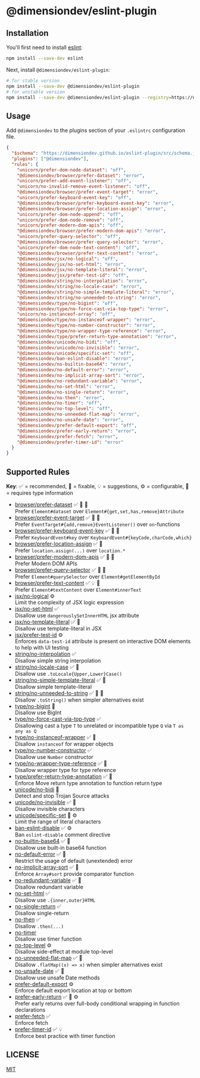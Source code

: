 # @dimensiondev/eslint-plugin

## Installation

You'll first need to install [eslint](https://eslint.org):

```bash
npm install --save-dev eslint
```

Next, install `@dimensiondev/eslint-plugin`:

```bash
# for stable version
npm install --save-dev @dimensiondev/eslint-plugin
# for unstable version
npm install --save-dev @dimensiondev/eslint-plugin --registry=https://npm.dimension.im
```

## Usage

Add `@dimensiondev` to the plugins section of your `.eslintrc` configuration file.

<!-- begin example configure -->

```json
{
  "$schema": "https://dimensiondev.github.io/eslint-plugin/src/schema.json",
  "plugins": ["@dimensiondev"],
  "rules": {
    "unicorn/prefer-dom-node-dataset": "off",
    "@dimensiondev/browser/prefer-dataset": "error",
    "unicorn/prefer-add-event-listener": "off",
    "unicorn/no-invalid-remove-event-listener": "off",
    "@dimensiondev/browser/prefer-event-target": "error",
    "unicorn/prefer-keyboard-event-key": "off",
    "@dimensiondev/browser/prefer-keyboard-event-key": "error",
    "@dimensiondev/browser/prefer-location-assign": "error",
    "unicorn/prefer-dom-node-append": "off",
    "unicorn/prefer-dom-node-remove": "off",
    "unicorn/prefer-modern-dom-apis": "off",
    "@dimensiondev/browser/prefer-modern-dom-apis": "error",
    "unicorn/prefer-query-selector": "off",
    "@dimensiondev/browser/prefer-query-selector": "error",
    "unicorn/prefer-dom-node-text-content": "off",
    "@dimensiondev/browser/prefer-text-content": "error",
    "@dimensiondev/jsx/no-logical": "off",
    "@dimensiondev/jsx/no-set-html": "error",
    "@dimensiondev/jsx/no-template-literal": "error",
    "@dimensiondev/jsx/prefer-test-id": "off",
    "@dimensiondev/string/no-interpolation": "error",
    "@dimensiondev/string/no-locale-case": "error",
    "@dimensiondev/string/no-simple-template-literal": "error",
    "@dimensiondev/string/no-unneeded-to-string": "error",
    "@dimensiondev/type/no-bigint": "off",
    "@dimensiondev/type/no-force-cast-via-top-type": "error",
    "unicorn/no-instanceof-array": "off",
    "@dimensiondev/type/no-instanceof-wrapper": "error",
    "@dimensiondev/type/no-number-constructor": "error",
    "@dimensiondev/type/no-wrapper-type-reference": "error",
    "@dimensiondev/type/prefer-return-type-annotation": "error",
    "@dimensiondev/unicode/no-bidi": "off",
    "@dimensiondev/unicode/no-invisible": "error",
    "@dimensiondev/unicode/specific-set": "off",
    "@dimensiondev/ban-eslint-disable": "error",
    "@dimensiondev/no-builtin-base64": "error",
    "@dimensiondev/no-default-error": "error",
    "@dimensiondev/no-implicit-array-sort": "error",
    "@dimensiondev/no-redundant-variable": "error",
    "@dimensiondev/no-set-html": "error",
    "@dimensiondev/no-single-return": "error",
    "@dimensiondev/no-then": "error",
    "@dimensiondev/no-timer": "off",
    "@dimensiondev/no-top-level": "off",
    "@dimensiondev/no-unneeded-flat-map": "error",
    "@dimensiondev/no-unsafe-date": "error",
    "@dimensiondev/prefer-default-export": "off",
    "@dimensiondev/prefer-early-return": "error",
    "@dimensiondev/prefer-fetch": "error",
    "@dimensiondev/prefer-timer-id": "error"
  }
}
```

<!-- end example configure -->

## Supported Rules

**Key**:
:white_check_mark: = recommended,
:wrench: = fixable,
:bulb: = suggestions,
:gear: = configurable,
:thought_balloon: = requires type information

<!-- begin rule list -->

- [browser/prefer-dataset][browser$prefer_dataset] :white_check_mark: :wrench: :thought_balloon:\
  Prefer `Element#dataset` over `Element#{get,set,has,remove}Attribute`
- [browser/prefer-event-target][browser$prefer_event_target] :white_check_mark: :wrench: :thought_balloon:\
  Prefer `EventTarget#{add,remove}EventListener()` over `on`-functions
- [browser/prefer-keyboard-event-key][browser$prefer_keyboard_event_key] :white_check_mark: :wrench: :thought_balloon:\
  Prefer `KeyboardEvent#key` over `KeyboardEvent#{keyCode,charCode,which}`
- [browser/prefer-location-assign][browser$prefer_location_assign] :white_check_mark: :wrench:\
  Prefer `location.assign(...)` over `location.*`
- [browser/prefer-modern-dom-apis][browser$prefer_modern_dom_apis] :white_check_mark: :wrench: :thought_balloon:\
  Prefer Modern DOM APIs
- [browser/prefer-query-selector][browser$prefer_query_selector] :white_check_mark: :wrench: :thought_balloon:\
  Prefer `Element#querySelector` over `Element#getElementById`
- [browser/prefer-text-content][browser$prefer_text_content] :white_check_mark: :bulb: :thought_balloon:\
  Prefer `Element#textContent` over `Element#innerText`
- [jsx/no-logical][jsx$no_logical] :gear:\
  Limit the complexity of JSX logic expression
- [jsx/no-set-html][jsx$no_set_html] :white_check_mark:\
  Disallow use `dangerouslySetInnerHTML` jsx attribute
- [jsx/no-template-literal][jsx$no_template_literal] :white_check_mark: :wrench:\
  Disallow use template-literal in JSX
- [jsx/prefer-test-id][jsx$prefer_test_id] :gear:\
  Enforces `data-test-id` attribute is present on interactive DOM elements to help with UI testing
- [string/no-interpolation][string$no_interpolation] :white_check_mark:\
  Disallow simple string interpolation
- [string/no-locale-case][string$no_locale_case] :white_check_mark: :wrench:\
  Disallow use `.toLocale{Upper,Lower}Case()`
- [string/no-simple-template-literal][string$no_simple_template_literal] :white_check_mark: :wrench:\
  Disallow simple template-literal
- [string/no-unneeded-to-string][string$no_unneeded_to_string] :white_check_mark: :wrench: :thought_balloon:\
  Disallow `.toString()` when simpler alternatives exist
- [type/no-bigint][type$no_bigint] :thought_balloon:\
  Disallow use BigInt
- [type/no-force-cast-via-top-type][type$no_force_cast_via_top_type] :white_check_mark:\
  Disallowing cast a type `T` to unrelated or incompatible type `Q` via `T as any as Q`
- [type/no-instanceof-wrapper][type$no_instanceof_wrapper] :white_check_mark: :wrench:\
  Disallow `instanceof` for wrapper objects
- [type/no-number-constructor][type$no_number_constructor] :white_check_mark:\
  Disallow use `Number` constructor
- [type/no-wrapper-type-reference][type$no_wrapper_type_reference] :white_check_mark: :wrench:\
  Disallow wrapper type for type reference
- [type/prefer-return-type-annotation][type$prefer_return_type_annotation] :white_check_mark: :wrench:\
  Enforce Move return type annotation to function return type
- [unicode/no-bidi][unicode$no_bidi] :wrench:\
  Detect and stop Trojan Source attacks
- [unicode/no-invisible][unicode$no_invisible] :white_check_mark: :wrench:\
  Disallow invisible characters
- [unicode/specific-set][unicode$specific_set] :wrench: :gear:\
  Limit the range of literal characters
- [ban-eslint-disable][ban_eslint_disable] :white_check_mark: :gear:\
  Ban `eslint-disable` comment directive
- [no-builtin-base64][no_builtin_base64] :white_check_mark: :wrench:\
  Disallow use built-in base64 function
- [no-default-error][no_default_error] :white_check_mark: :thought_balloon:\
  Restrict the usage of default (unextended) error
- [no-implicit-array-sort][no_implicit_array_sort] :white_check_mark: :thought_balloon:\
  Enforce `Array#sort` provide comparator function
- [no-redundant-variable][no_redundant_variable] :white_check_mark: :wrench:\
  Disallow redundant variable
- [no-set-html][no_set_html] :white_check_mark:\
  Disallow use `.{inner,outer}HTML`
- [no-single-return][no_single_return] :white_check_mark:\
  Disallow single-return
- [no-then][no_then] :white_check_mark:\
  Disallow `.then(...)`
- [no-timer][no_timer] \
  Disallow use timer function
- [no-top-level][no_top_level] :gear:\
  Disallow side-effect at module top-level
- [no-unneeded-flat-map][no_unneeded_flat_map] :white_check_mark: :wrench:\
  Disallow `.flatMap((x) => x)` when simpler alternatives exist
- [no-unsafe-date][no_unsafe_date] :white_check_mark: :thought_balloon:\
  Disallow use unsafe Date methods
- [prefer-default-export][prefer_default_export] :gear:\
  Enforce default export location at top or bottom
- [prefer-early-return][prefer_early_return] :white_check_mark: :wrench: :gear:\
  Prefer early returns over full-body conditional wrapping in function declarations
- [prefer-fetch][prefer_fetch] :white_check_mark:\
  Enforce fetch
- [prefer-timer-id][prefer_timer_id] :white_check_mark: :bulb:\
  Enforce best practice with timer function

[browser$prefer_dataset]: https://dimensiondev.github.io/eslint-plugin/src/rules/browser/prefer-dataset
[browser$prefer_event_target]: https://dimensiondev.github.io/eslint-plugin/src/rules/browser/prefer-event-target
[browser$prefer_keyboard_event_key]: https://dimensiondev.github.io/eslint-plugin/src/rules/browser/prefer-keyboard-event-key
[browser$prefer_location_assign]: https://dimensiondev.github.io/eslint-plugin/src/rules/browser/prefer-location-assign
[browser$prefer_modern_dom_apis]: https://dimensiondev.github.io/eslint-plugin/src/rules/browser/prefer-modern-dom-apis
[browser$prefer_query_selector]: https://dimensiondev.github.io/eslint-plugin/src/rules/browser/prefer-query-selector
[browser$prefer_text_content]: https://dimensiondev.github.io/eslint-plugin/src/rules/browser/prefer-text-content
[jsx$no_logical]: https://dimensiondev.github.io/eslint-plugin/src/rules/jsx/no-logical
[jsx$no_set_html]: https://dimensiondev.github.io/eslint-plugin/src/rules/jsx/no-set-html
[jsx$no_template_literal]: https://dimensiondev.github.io/eslint-plugin/src/rules/jsx/no-template-literal
[jsx$prefer_test_id]: https://dimensiondev.github.io/eslint-plugin/src/rules/jsx/prefer-test-id
[string$no_interpolation]: https://dimensiondev.github.io/eslint-plugin/src/rules/string/no-interpolation
[string$no_locale_case]: https://dimensiondev.github.io/eslint-plugin/src/rules/string/no-locale-case
[string$no_simple_template_literal]: https://dimensiondev.github.io/eslint-plugin/src/rules/string/no-simple-template-literal
[string$no_unneeded_to_string]: https://dimensiondev.github.io/eslint-plugin/src/rules/string/no-unneeded-to-string
[type$no_bigint]: https://dimensiondev.github.io/eslint-plugin/src/rules/type/no-bigint
[type$no_force_cast_via_top_type]: https://dimensiondev.github.io/eslint-plugin/src/rules/type/no-force-cast-via-top-type
[type$no_instanceof_wrapper]: https://dimensiondev.github.io/eslint-plugin/src/rules/type/no-instanceof-wrapper
[type$no_number_constructor]: https://dimensiondev.github.io/eslint-plugin/src/rules/type/no-number-constructor
[type$no_wrapper_type_reference]: https://dimensiondev.github.io/eslint-plugin/src/rules/type/no-wrapper-type-reference
[type$prefer_return_type_annotation]: https://dimensiondev.github.io/eslint-plugin/src/rules/type/prefer-return-type-annotation
[unicode$no_bidi]: https://dimensiondev.github.io/eslint-plugin/src/rules/unicode/no-bidi
[unicode$no_invisible]: https://dimensiondev.github.io/eslint-plugin/src/rules/unicode/no-invisible
[unicode$specific_set]: https://dimensiondev.github.io/eslint-plugin/src/rules/unicode/specific-set
[ban_eslint_disable]: https://dimensiondev.github.io/eslint-plugin/src/rules/ban-eslint-disable
[no_builtin_base64]: https://dimensiondev.github.io/eslint-plugin/src/rules/no-builtin-base64
[no_default_error]: https://dimensiondev.github.io/eslint-plugin/src/rules/no-default-error
[no_implicit_array_sort]: https://dimensiondev.github.io/eslint-plugin/src/rules/no-implicit-array-sort
[no_redundant_variable]: https://dimensiondev.github.io/eslint-plugin/src/rules/no-redundant-variable
[no_set_html]: https://dimensiondev.github.io/eslint-plugin/src/rules/no-set-html
[no_single_return]: https://dimensiondev.github.io/eslint-plugin/src/rules/no-single-return
[no_then]: https://dimensiondev.github.io/eslint-plugin/src/rules/no-then
[no_timer]: https://dimensiondev.github.io/eslint-plugin/src/rules/no-timer
[no_top_level]: https://dimensiondev.github.io/eslint-plugin/src/rules/no-top-level
[no_unneeded_flat_map]: https://dimensiondev.github.io/eslint-plugin/src/rules/no-unneeded-flat-map
[no_unsafe_date]: https://dimensiondev.github.io/eslint-plugin/src/rules/no-unsafe-date
[prefer_default_export]: https://dimensiondev.github.io/eslint-plugin/src/rules/prefer-default-export
[prefer_early_return]: https://dimensiondev.github.io/eslint-plugin/src/rules/prefer-early-return
[prefer_fetch]: https://dimensiondev.github.io/eslint-plugin/src/rules/prefer-fetch
[prefer_timer_id]: https://dimensiondev.github.io/eslint-plugin/src/rules/prefer-timer-id

<!-- end rule list -->

## LICENSE

[MIT](LICENSE)
